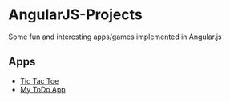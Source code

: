 # AngularJS-Projects
Some fun and interesting apps/games implemented in Angular.js

## Apps
* [Tic Tac Toe](TicTacToe)
* [My ToDo App](MyToDoApp)
